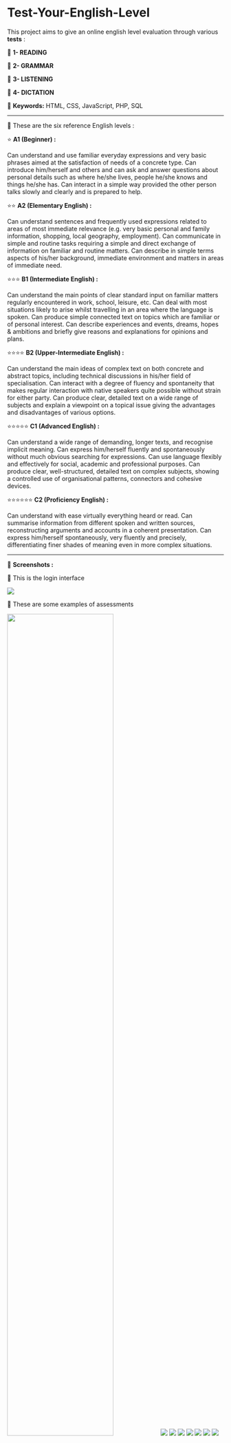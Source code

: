 # Test-Your-English-Level

This project aims to give an online english level evaluation through various **tests** : 

📘 **1- READING**

📕 **2- GRAMMAR**

📗 **3- LISTENING**

📒 **4- DICTATION**

📍 **Keywords:** HTML, CSS, JavaScript, PHP, SQL
<hr>

📍 These are the six reference English levels :

⭐ **A1 (Beginner) :**

Can understand and use familiar everyday expressions and very basic phrases aimed at the satisfaction of needs of a concrete type. Can introduce him/herself and others and can ask and answer questions about personal details such as where he/she lives, people he/she knows and things he/she has. Can interact in a simple way provided the other person talks slowly and clearly and is prepared to help.

⭐⭐ **A2 (Elementary English) :**

Can understand sentences and frequently used expressions related to areas of most immediate relevance (e.g. very basic personal and family information, shopping, local geography, employment). Can communicate in simple and routine tasks requiring a simple and direct exchange of information on familiar and routine matters. Can describe in simple terms aspects of his/her background, immediate environment and matters in areas of immediate need.

⭐⭐⭐ **B1 (Intermediate English) :**

Can understand the main points of clear standard input on familiar matters regularly encountered in work, school, leisure, etc. Can deal with most situations likely to arise whilst travelling in an area where the language is spoken. Can produce simple connected text on topics which are familiar or of personal interest. Can describe experiences and events, dreams, hopes & ambitions and briefly give reasons and explanations for opinions and plans.

⭐⭐⭐⭐ **B2 (Upper-Intermediate English) :**

Can understand the main ideas of complex text on both concrete and abstract topics, including technical discussions in his/her field of specialisation. Can interact with a degree of fluency and spontaneity that makes regular interaction with native speakers quite possible without strain for either party. Can produce clear, detailed text on a wide range of subjects and explain a viewpoint on a topical issue giving the advantages and disadvantages of various options.

⭐⭐⭐⭐⭐ **C1 (Advanced English) :**

Can understand a wide range of demanding, longer texts, and recognise implicit meaning. Can express him/herself fluently and spontaneously without much obvious searching for expressions. Can use language flexibly and effectively for social, academic and professional purposes. Can produce clear, well-structured, detailed text on complex subjects, showing a controlled use of organisational patterns, connectors and cohesive devices.

⭐⭐⭐⭐⭐⭐ **C2 (Proficiency English) :**

Can understand with ease virtually everything heard or read. Can summarise information from different spoken and written sources, reconstructing arguments and accounts in a coherent presentation. Can express him/herself spontaneously, very fluently and precisely, differentiating finer shades of meaning even in more complex situations.

<hr>

📍 **Screenshots :**

📝 This is the login interface

<img src="Demo.gif">

📝 These are some examples of assessments

<img src="https://github.com/ghassenetanabene6/Test-Your-English-Level/blob/master/Demo/0.PNG" width="70%">

<img src="https://github.com/ghassenetanabene6/Test-Your-English-Level/blob/master/Demo/1.PNG">
<img src="https://github.com/ghassenetanabene6/Test-Your-English-Level/blob/master/Demo/2.PNG">
<img src="https://github.com/ghassenetanabene6/Test-Your-English-Level/blob/master/Demo/8.PNG">
<img src="https://github.com/ghassenetanabene6/Test-Your-English-Level/blob/master/Demo/9.PNG">
<img src="https://github.com/ghassenetanabene6/Test-Your-English-Level/blob/master/Demo/3.PNG">
<img src="https://github.com/ghassenetanabene6/Test-Your-English-Level/blob/master/Demo/4.PNG">
<img src="https://github.com/ghassenetanabene6/Test-Your-English-Level/blob/master/Demo/5.PNG">
<img src="https://github.com/ghassenetanabene6/Test-Your-English-Level/blob/master/Demo/6.PNG">
<img src="https://github.com/ghassenetanabene6/Test-Your-English-Level/blob/master/Demo/7.PNG">

<img src="https://github.com/ghassenetanabene6/Test-Your-English-Level/blob/master/Demo/10.PNG">
